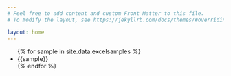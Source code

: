 ```yaml
---
# Feel free to add content and custom Front Matter to this file.
# To modify the layout, see https://jekyllrb.com/docs/themes/#overriding-theme-defaults

layout: home
---
```


<ul>
{% for sample in site.data.excelsamples %}
<li>{{sample}}</li>
{% endfor %}
</ul>